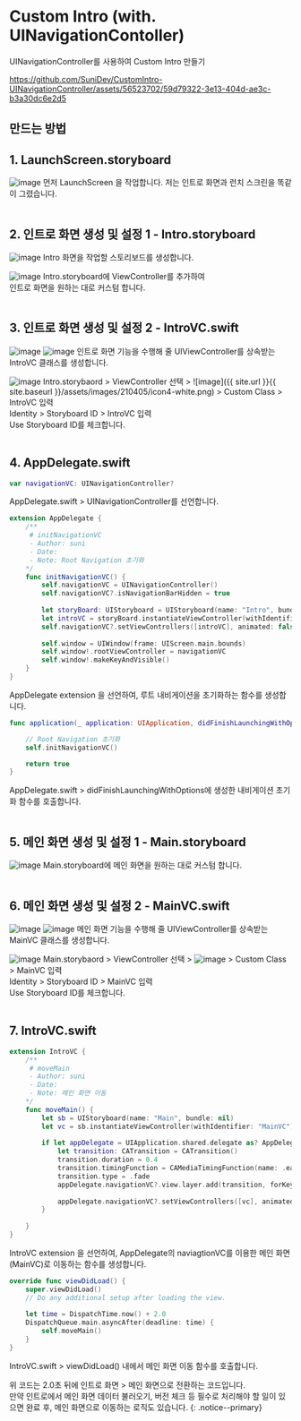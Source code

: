# Custom Intro (with. UINavigationContoller)
UINavigationController를 사용하여 Custom Intro 만들기

https://github.com/SuniDev/CustomIntro-UINavigationController/assets/56523702/59d79322-3e13-404d-ae3c-b3a30dc6e2d5

## 만드는 방법
## 1. LaunchScreen.storyboard

![image](https://github.com/SuniDev/CustomIntro-UINavigationController/assets/56523702/4bba15b0-6553-4f4b-89e2-fc530a53144f)
먼저 LaunchScreen 을 작업합니다.
저는 인트로 화면과 런치 스크린을 똑같이 그렸습니다.
<br><br>


## 2. 인트로 화면 생성 및 설정 1 - Intro.storyboard

![image](https://github.com/SuniDev/CustomIntro-UINavigationController/assets/56523702/fe53eb6e-01ce-4f04-8566-87bd1c41747a)
Intro 화면을 작업할 스토리보드를 생성합니다. 
<br>

![image](https://github.com/SuniDev/CustomIntro-UINavigationController/assets/56523702/406dbc13-1694-4429-9d92-b498b3ad8b10)
Intro.storyboard에 ViewController를 추가하여<br>
인트로 화면을 원하는 대로 커스텀 합니다.
<br><br>


## 3. 인트로 화면 생성 및 설정 2 - IntroVC.swift

![image](https://github.com/SuniDev/CustomIntro-UINavigationController/assets/56523702/4522868b-c60a-4487-8926-33d8d2cc2c71)
![image](https://github.com/SuniDev/CustomIntro-UINavigationController/assets/56523702/0b142dd8-56d6-41e2-b949-9d5a10b6c17e)
인트로 화면 기능을 수행해 줄 UIViewController를 상속받는 IntroVC 클래스를 생성합니다.
<br>

![image](https://github.com/SuniDev/CustomIntro-UINavigationController/assets/56523702/28ab000b-85cf-4bb0-9a40-e56fa7a48101)
Intro.storybaord > ViewController 선택 > ![image]({{ site.url }}{{ site.baseurl }}/assets/images/210405/icon4-white.png) > Custom Class > IntroVC 입력 <br>
Identity > Storyboard ID > IntroVC 입력<br>
Use Storyboard ID를 체크합니다.
<br><br>


## 4. AppDelegate.swift


```swift
var navigationVC: UINavigationController?
```
AppDelegate.swift > UINavigationController를 선언합니다.
<br>

```swift
extension AppDelegate {
    /**
     # initNavigationVC
     - Author: suni
     - Date:
     - Note: Root Navigation 초기화
    */
    func initNavigationVC() {
        self.navigationVC = UINavigationController()
        self.navigationVC?.isNavigationBarHidden = true
        
        let storyBoard: UIStoryboard = UIStoryboard(name: "Intro", bundle: nil)
        let introVC = storyBoard.instantiateViewController(withIdentifier: "IntroVC") as! IntroVC
        self.navigationVC?.setViewControllers([introVC], animated: false)
        
        self.window = UIWindow(frame: UIScreen.main.bounds)
        self.window!.rootViewController = navigationVC
        self.window!.makeKeyAndVisible()
    }
}
```
AppDelegate extension 을 선언하여, 루트 내비게이션을 초기화하는 함수를 생성합니다.
<br>

```swift 
func application(_ application: UIApplication, didFinishLaunchingWithOptions launchOptions: [UIApplication.LaunchOptionsKey: Any]?) -> Bool {

    // Root Navigation 초기화
    self.initNavigationVC()

    return true
}
```
AppDelegate.swift > didFinishLaunchingWithOptions에 생성한 내비게이션 초기화 함수를 호출합니다.
<br><br>


## 5. 메인 화면 생성 및 설정 1 - Main.storyboard


![image](https://github.com/SuniDev/CustomIntro-UINavigationController/assets/56523702/f3a3196a-97f7-4268-8c86-5fcc57e31773)
Main.storyboard에 메인 화면을 원하는 대로 커스텀 합니다.
<br><br>


## 6. 메인 화면 생성 및 설정 2 - MainVC.swift


![image](https://github.com/SuniDev/CustomIntro-UINavigationController/assets/56523702/a0608a87-ab77-4b60-a281-2f5498b5ffc0)
![image](https://github.com/SuniDev/CustomIntro-UINavigationController/assets/56523702/de0db6b9-c825-459b-a9a5-bb7934804813)
메인 화면 기능을 수행해 줄 UIViewController를 상속받는 MainVC 클래스를 생성합니다.

![image](https://github.com/SuniDev/CustomIntro-UINavigationController/assets/56523702/463429f9-dd6a-4f4d-bce9-b9044b6d7a4d)
Main.storybaord > ViewController 선택 > ![image](https://github.com/SuniDev/CustomIntro-UINavigationController/assets/56523702/0aca0c52-5b6b-44d0-8f73-fcc60dea0cad) > Custom Class > MainVC 입력 <br>
Identity > Storyboard ID > MainVC 입력<br>
Use Storyboard ID를 체크합니다.
<br><br>


## 7. IntroVC.swift


```swift
extension IntroVC {
    /**
     # moveMain
     - Author: suni
     - Date:
     - Note: 메인 화면 이동
    */
    func moveMain() {
        let sb = UIStoryboard(name: "Main", bundle: nil)
        let vc = sb.instantiateViewController(withIdentifier: "MainVC") as! MainVC
        
        if let appDelegate = UIApplication.shared.delegate as? AppDelegate {
            let transition: CATransition = CATransition()
            transition.duration = 0.4
            transition.timingFunction = CAMediaTimingFunction(name: .easeInEaseOut)
            transition.type = .fade
            appDelegate.navigationVC?.view.layer.add(transition, forKey: nil)
            
            appDelegate.navigationVC?.setViewControllers([vc], animated: false)
        }
        
    }
}
```
IntroVC extension 을 선언하여, AppDelegate의 naviagtionVC를 이용한 메인 화면(MainVC)로 이동하는 함수를 생성합니다.
<br>

```swift
override func viewDidLoad() {
    super.viewDidLoad()
    // Do any additional setup after loading the view.
    
    let time = DispatchTime.now() + 2.0
    DispatchQueue.main.asyncAfter(deadline: time) {
        self.moveMain()
    }
}
```
IntroVC.swift > viewDidLoad() 내에서 메인 화면 이동 함수를 호출합니다.
<br>

위 코드는 2.0초 뒤에 인트로 화면 > 메인 화면으로 전환하는 코드입니다.<br>
만약 인트로에서 메인 화면 데이터 불러오기, 버전 체크 등 필수로 처리해야 할 일이 있으면 완료 후, 메인 화면으로 이동하는 로직도 있습니다.
{: .notice--primary}

<br><br>
